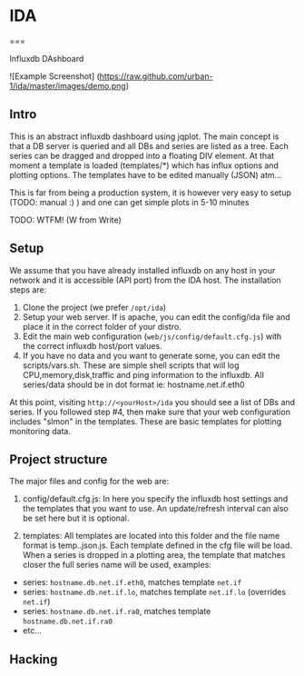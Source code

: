 # IDA
===

Influxdb DAshboard

![Example Screenshot]
(https://raw.github.com/urban-1/ida/master/images/demo.png)

## Intro
 
This is an abstract influxdb dashboard using jqplot. The main concept is that a 
DB server is queried and all DBs and series are listed as a tree. Each series can 
be dragged and dropped into a floating DIV element. At that moment a template is 
loaded (templates/*) which has influx options and plotting options. The templates
have to be edited manually (JSON) atm... 

This is far from being a production system, it is however very easy to setup
(TODO: manual :) ) and one can get simple plots in 5-10 minutes

TODO: WTFM! (W from Write)

## Setup

We assume that you have already installed influxdb on any host in your network
and it is accessible (API port) from the IDA host. The installation steps are:

1. Clone the project (we prefer `/opt/ida`)
2. Setup your web server. If is apache, you can edit the config/ida file and
place it in the correct folder of your distro.
3. Edit the main web configuration (`web/js/config/default.cfg.js`) with the correct
influxdb host/port values.
4. If you have no data and you want to generate some, you can edit the scripts/vars.sh.
These are simple shell scripts that will log CPU,memory,disk,traffic and ping 
information to the influxdb. All series/data should be in dot format ie: 
hostname.net.if.eth0

At this point, visiting `http://<yourHost>/ida` you should see a list of DBs and 
series. If you followed step #4, then make sure that your web configuration 
includes "slmon" in the templates. These are basic templates for plotting monitoring
data.

## Project structure

The major files and config for the web are:

1. config/default.cfg.js: In here you specify the influxdb host settings and the 
templates that you want to use. An update/refresh interval can also be set here
but it is optional.

2. templates: All templates are located into this folder and the file name format is
temp.<name>.json.js. Each template defined in the cfg file will be load. When a series
is dropped in a plotting area, the template that matches closer the full series name 
will be used, examples:
 - series: `hostname.db.net.if.eth0`, matches template `net.if`
 - series: `hostname.db.net.if.lo`, matches template `net.if.lo` (overrides `net.if`)
 - series: `hostname.db.net.if.ra0`, matches template `hostname.db.net.if.ra0`
 - etc...


## Hacking
